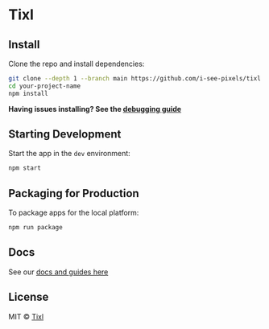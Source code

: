 # Tixl

## Install

Clone the repo and install dependencies:

```bash
git clone --depth 1 --branch main https://github.com/i-see-pixels/tixl.git your-project-name
cd your-project-name
npm install
```

**Having issues installing? See the [debugging guide](https://github.com/electron-react-boilerplate/electron-react-boilerplate/issues/400)**

## Starting Development

Start the app in the `dev` environment:

```bash
npm start
```

## Packaging for Production

To package apps for the local platform:

```bash
npm run package
```

## Docs

See our [docs and guides here](https://electron-react-boilerplate.js.org/docs/installation)

## License

MIT © [Tixl](https://github.com/i-see-pixels/tixl)

[github-actions-status]: https://github.com/i-see-pixels/tixl/workflows/Test/badge.svg
[github-actions-url]: https://github.com/i-see-pixels/tixl/actions
[github-tag-image]: https://img.shields.io/github/tag/i-see-pixels/tixl.svg?label=version
[github-tag-url]: https://github.com/i-see-pixels/tixl/releases/latest